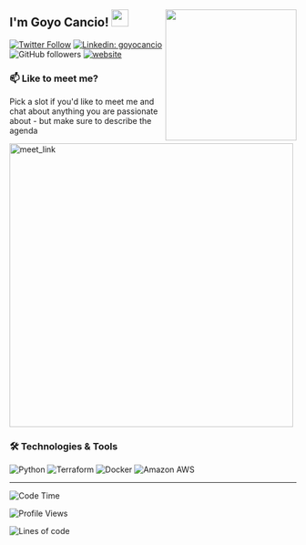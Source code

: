 <h2>I'm Goyo Cancio!
<img align='right' src="https://media.giphy.com/media/M9gbBd9nbDrOTu1Mqx/giphy.gif" width="230">

<img src="https://media.giphy.com/media/WUlplcMpOCEmTGBtBW/giphy.gif" width="30"> 
</h2>

[![Twitter Follow](https://img.shields.io/twitter/follow/McGregory99?label=Follow)](https://twitter.com/intent/follow?screen_name=McGregory99)
[![Linkedin: goyocancio](https://img.shields.io/badge/-goyocancio-blue?style=flat-square&logo=Linkedin&logoColor=white&link=https://www.linkedin.com/in/goyocancio/)](https://www.linkedin.com/in/goyocancio/)
![GitHub followers](https://img.shields.io/github/followers/McGregory99?label=Follow&style=social)
[![website](https://img.shields.io/badge/Website-46a2f1.svg?&style=flat-square&logo=Google-Chrome&logoColor=white&link=https://anmolsingh.me/)](https://anmolsingh.me/)

### 📫 Like to meet me?

<a>Pick a slot if you'd like to meet me and chat about anything you are passionate about - but make sure to describe the agenda</a>

<a href="[https://calendly.com/anmol098/30min](https://calendly.com/gcancio99/30min)" target="_blank"><img width="498" alt="meet_link" src="https://user-images.githubusercontent.com/15426564/144297439-f530f383-e73e-41e0-9914-a9b7d3f432e5.png"></a>


### 🛠️ Technologies & Tools

![Python](https://img.shields.io/badge/-Python-3776AB?style=flat-square&logo=python&logoColor=white)
![Terraform](https://img.shields.io/badge/-Terraform-623CE4?style=flat-square&logo=terraform&logoColor=white)
![Docker](https://img.shields.io/badge/-Docker-2496ED?style=flat-square&logo=docker&logoColor=white)
![Amazon AWS](https://img.shields.io/badge/Amazon%20AWS-232F3E?style=flat-square&logo=amazon-aws&logoColor=white)


---

<!--START_SECTION:waka-->
![Code Time](http://img.shields.io/badge/Code%20Time-2%2C548%20hrs%2057%20mins-blue)

![Profile Views](http://img.shields.io/badge/Profile%20Views-1701-blue)

![Lines of code](https://img.shields.io/badge/From%20Hello%20World%20I%27ve%20Written-4.0%20million%20lines%20of%20code-blue)


